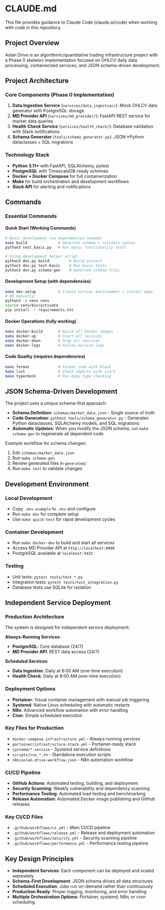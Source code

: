 # CLAUDE.md

This file provides guidance to Claude Code (claude.ai/code) when working with code in this repository.

## Project Overview

Aslan Drive is an algorithmic/quantitative trading infrastructure project with a Phase 0 skeleton implementation focused on OHLCV daily data processing, containerized services, and JSON schema-driven development.

## Project Architecture

### Core Components (Phase 0 Implementation)
1. **Data Ingestion Service** (`services/data_ingestion/`): Mock OHLCV data generator with PostgreSQL storage
2. **MD Provider API** (`services/md_provider/`): FastAPI REST service for market data queries
3. **Health Check Service** (`services/health_check/`): Database validation with Slack notifications
4. **Schema Generator** (`tools/schema_generator.py`): JSON→Python dataclasses + SQL migrations

### Technology Stack
- **Python 3.11+** with FastAPI, SQLAlchemy, pytest
- **PostgreSQL** with TimescaleDB-ready schemas
- **Docker + Docker Compose** for full containerization
- **Make** for build orchestration and development workflows
- **Slack API** for alerting and notifications

## Commands

### Essential Commands

#### Quick Start (Working Commands)
```bash
# Basic development (no dependencies needed)
make build              # Generate schema + validate syntax
python3 test_basic.py   # Run basic functionality tests

# Using development helper script
python3 dev.py build         # Build project
python3 dev.py test-basic    # Run basic tests
python3 dev.py schema-gen    # Generate schema files
```

#### Development Setup (with dependencies)
```bash
make dev-setup          # Create virtual environment + install deps
# OR manually:
python3 -m venv venv
source venv/bin/activate
pip install -r requirements.txt
```

#### Docker Operations (fully working)
```bash
make docker-build       # Build all Docker images
make docker-up          # Start all services
make docker-down        # Stop all services
make docker-logs        # Follow service logs
```

#### Code Quality (requires dependencies)
```bash
make format             # Format code with black
make lint               # Check imports with isort
make typecheck          # Run mypy type checking
```

## JSON Schema-Driven Development

The project uses a unique schema-first approach:
- **Schema Definition**: `schemas/market_data.json` - Single source of truth
- **Code Generation**: `python3 tools/schema_generator.py` - Generates Python dataclasses, SQLAlchemy models, and SQL migrations
- **Automatic Updates**: When you modify the JSON schema, run `make schema-gen` to regenerate all dependent code

Example workflow for schema changes:
1. Edit `schemas/market_data.json`
2. Run `make schema-gen` 
3. Review generated files in `generated/`
4. Run `make test` to validate changes

## Development Environment

### Local Development
- Copy `.env.example` to `.env` and configure
- Run `make dev` for complete setup
- Use `make quick-test` for rapid development cycles

### Container Development  
- Run `make docker-dev` to build and start all services
- Access MD Provider API at `http://localhost:8000`
- PostgreSQL available at `localhost:5432`

### Testing
- Unit tests: `pytest tests/test_*.py`
- Integration tests: `pytest tests/test_integration.py`
- Database tests use SQLite for isolation

## Independent Service Deployment

### Production Architecture
The system is designed for independent service deployment:

**Always-Running Services**:
- **PostgreSQL**: Core database (24/7)
- **MD Provider API**: REST data access (24/7)

**Scheduled Services**:
- **Data Ingestion**: Daily at 6:00 AM (one-time execution)
- **Health Check**: Daily at 8:00 AM (one-time execution)

### Deployment Options
- **Portainer**: Visual container management with manual job triggering
- **Systemd**: Native Linux scheduling with automatic restarts
- **N8n**: Advanced workflow automation with error handling
- **Cron**: Simple scheduled execution

### Key Files for Production
- `docker-compose.infrastructure.yml` - Always-running services
- `portainer/infrastructure-stack.yml` - Portainer-ready stack
- `systemd/*.service` - Systemd service definitions
- `scripts/run_*.sh` - Standalone execution scripts
- `n8n/aslan-drive-workflow.json` - N8n automation workflow

### CI/CD Pipeline
- **GitHub Actions**: Automated testing, building, and deployment
- **Security Scanning**: Weekly vulnerability and dependency scanning
- **Performance Testing**: Automated load testing and benchmarking
- **Release Automation**: Automated Docker image publishing and GitHub releases

### Key CI/CD Files
- `.github/workflows/ci.yml` - Main CI/CD pipeline
- `.github/workflows/release.yml` - Release and deployment automation
- `.github/workflows/security.yml` - Security scanning pipeline
- `.github/workflows/performance.yml` - Performance testing pipeline

## Key Design Principles

- **Independent Services**: Each component can be deployed and scaled separately
- **Schema-First Development**: JSON schema drives all data structures
- **Scheduled Execution**: Jobs run on-demand rather than continuously
- **Production Ready**: Proper logging, monitoring, and error handling
- **Multiple Orchestration Options**: Portainer, systemd, N8n, or cron scheduling
